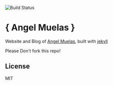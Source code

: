 ![Build Status](https://travis-ci.org/myolnir/myolnir.github.io.svg?branch=master)

# { Angel Muelas }

Website and Blog of [Angel Muelas](http://myolnir.github.io), built with [jekyll](jekyllrb.com)

Please Don't fork this repo! 

## License

MIT
